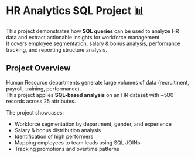 # HR Analytics SQL Project 📊

This project demonstrates how **SQL queries** can be used to analyze HR data and extract actionable insights for workforce management.  
It covers employee segmentation, salary & bonus analysis, performance tracking, and reporting structure analysis.

##  Project Overview
Human Resource departments generate large volumes of data (recruitment, payroll, training, performance).  
This project applies **SQL-based analysis** on an HR dataset with ~500 records across 25 attributes.

The project showcases:
- Workforce segmentation by department, gender, and experience
- Salary & bonus distribution analysis
- Identification of high performers
- Mapping employees to team leads using SQL JOINs
- Tracking promotions and overtime patterns

